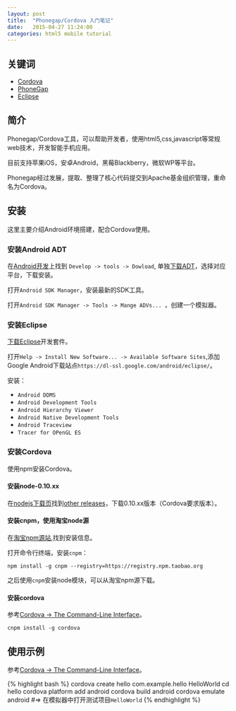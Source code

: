 ```yaml
---
layout: post
title:  "Phonegap/Cordova 入门笔记"
date:   2015-04-27 11:24:00
categories: html5 mobile tutorial
---
```


## 关键词
* [Cordova](https://cordova.apache.org/)
* [PhoneGap](http://phonegap.com/)
* [Eclipse](http://www.eclipse.org)


## 简介
Phonegap/Cordova工具，可以帮助开发者，使用html5,css,javascript等常规web技术，开发智能手机应用。

目前支持苹果iOS，安卓Android，黑莓Blackberry，微软WP等平台。

Phonegap经过发展，提取、整理了核心代码提交到Apache基金组织管理，重命名为Cordova。


## 安装
这里主要介绍Android环境搭建，配合Cordova使用。


### 安装Android ADT
在[Android开发]()上找到 `Develop -> tools -> Dowload`, 单独[下载ADT](http://developer.android.com/sdk/index.html#Other)，选择对应平台，下载安装。

打开`Android SDK Manager`，安装最新的SDK工具。

打开`Android SDK Manager -> Tools -> Mange ADVs... `，创建一个模拟器。

### 安装Eclipse
[下载Eclipse](http://www.eclipse.org/downloads/)开发套件。

打开`Help -> Install New Software... -> Available Software Sites`,添加Google Android下载站点`https://dl-ssl.google.com/android/eclipse/`。

安装：
* `Android DDMS`
* `Android Development Tools`
* `Android Hierarchy Viewer`
* `Android Native Development Tools`
* `Android Traceview`
* `Tracer for OPenGL ES`


### 安装Cordova
使用npm安装Cordova。


#### 安装node-0.10.xx
在[nodejs下载页](https://nodejs.org/download/)找到[other releases](http://nodejs.org/dist/)，下载0.10.xx版本（Cordova要求版本）。


#### 安装cnpm，使用淘宝node源
在[淘宝npm源站](http://npm.taobao.org/),找到安装信息。

打开命令行终端，安装`cnpm`：

   `npm install -g cnpm --registry=https://registry.npm.taobao.org`

之后使用`cnpm`安装node模块，可以从淘宝npm源下载。


#### 安装cordova
参考[Cordova -> The Command-Line Interface](https://cordova.apache.org/docs/en/4.0.0/guide_cli_index.md.html#The%20Command-Line%20Interface)。

   `cnpm install -g cordova`


## 使用示例
参考[Cordova -> The Command-Line Interface](https://cordova.apache.org/docs/en/4.0.0/guide_cli_index.md.html#The%20Command-Line%20Interface)。

{% highlight bash %}
cordova create hello com.example.hello HelloWorld
cd hello
cordova platform add android
cordova build android
cordova emulate android
#=> 在模拟器中打开测试项目`HelloWorld`
{% endhighlight %}
